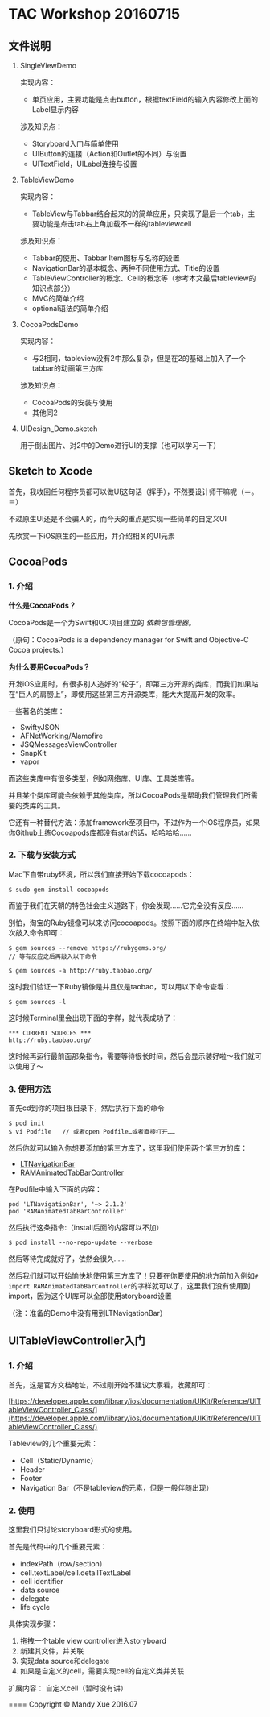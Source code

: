 # TAC Workshop 20160715

## 文件说明

1. SingleViewDemo

	实现内容：
	
	* 单页应用，主要功能是点击button，根据textField的输入内容修改上面的Label显示内容
	
	涉及知识点：
	
	* Storyboard入门与简单使用
	* UIButton的连接（Action和Outlet的不同）与设置
	* UITextField，UILabel连接与设置

2. TableViewDemo

	实现内容：
	
	* TableView与Tabbar结合起来的的简单应用，只实现了最后一个tab，主要功能是点击tab右上角加载不一样的tableviewcell
	
	涉及知识点：
	
	* Tabbar的使用、Tabbar Item图标与名称的设置
	* NavigationBar的基本概念、两种不同使用方式、Title的设置
	* TableViewController的概念、Cell的概念等（参考本文最后tableview的知识点部分）
	* MVC的简单介绍
	* optional语法的简单介绍

3. CocoaPodsDemo
	
	实现内容：
	
	* 与2相同，tableview没有2中那么复杂，但是在2的基础上加入了一个tabbar的动画第三方库
	
	涉及知识点：
	
	* CocoaPods的安装与使用
	* 其他同2

4. UIDesign_Demo.sketch

	用于倒出图片、对2中的Demo进行UI的支撑（也可以学习一下）

## Sketch to Xcode

首先，我收回任何程序员都可以做UI这句话（挥手），不然要设计师干嘛呢（＝。＝）

不过原生UI还是不会骗人的，而今天的重点是实现一些简单的自定义UI

先欣赏一下iOS原生的一些应用，并介绍相关的UI元素

## CocoaPods

### 1. 介绍

**什么是CocoaPods？**

CocoaPods是一个为Swift和OC项目建立的 *依赖包管理器*。

（原句：CocoaPods is a dependency manager for Swift and Objective-C Cocoa projects.）

**为什么要用CocoaPods？**

开发iOS应用时，有很多别人造好的“轮子”，即第三方开源的类库，而我们如果站在“巨人的肩膀上”，即使用这些第三方开源类库，能大大提高开发的效率。

一些著名的类库：

* SwiftyJSON
* AFNetWorking/Alamofire
* JSQMessagesViewController
* SnapKit
* vapor

而这些类库中有很多类型，例如网络库、UI库、工具类库等。

并且某个类库可能会依赖于其他类库，所以CocoaPods是帮助我们管理我们所需要的类库的工具。

它还有一种替代方法：添加framework至项目中，不过作为一个iOS程序员，如果你Github上练Cocoapods库都没有star的话，哈哈哈哈……

### 2. 下载与安装方式

Mac下自带ruby环境，所以我们直接开始下载cocoapods：

```
$ sudo gem install cocoapods
```

而鉴于我们在天朝的特色社会主义道路下，你会发现……它完全没有反应……

别怕，淘宝的Ruby镜像可以来访问cocoapods。按照下面的顺序在终端中敲入依次敲入命令即可：

```
$ gem sources --remove https://rubygems.org/
// 等有反应之后再敲入以下命令

$ gem sources -a http://ruby.taobao.org/
```

这时我们验证一下Ruby镜像是并且仅是taobao，可以用以下命令查看：

```
$ gem sources -l
```

这时候Terminal里会出现下面的字样，就代表成功了：

```
*** CURRENT SOURCES ***
http://ruby.taobao.org/
```

这时候再运行最前面那条指令，需要等待很长时间，然后会显示装好啦～我们就可以使用了～

### 3. 使用方法

首先cd到你的项目根目录下，然后执行下面的命令

```
$ pod init 
$ vi Podfile   // 或者open Podfile…或者直接打开……
```

然后你就可以输入你想要添加的第三方库了，这里我们使用两个第三方的库：

* [LTNavigationBar](https://github.com/ltebean/LTNavigationBar)
* [RAMAnimatedTabBarController](https://github.com/Ramotion/animated-tab-bar)

在Podfile中输入下面的内容：

```
pod 'LTNavigationBar', '~> 2.1.2'
pod 'RAMAnimatedTabBarController'
```

然后执行这条指令:（install后面的内容可以不加）

```
$ pod install --no-repo-update --verbose
```

然后等待完成就好了，依然会很久……

然后我们就可以开始愉快地使用第三方库了！只要在你要使用的地方前加入例如```# import RAMAnimatedTabBarController```的字样就可以了，这里我们没有使用到import，因为这个UI库可以全部使用storyboard设置

（注：准备的Demo中没有用到LTNavigationBar）

## UITableViewController入门

### 1. 介绍

首先，这是官方文档地址，不过刚开始不建议大家看，收藏即可：

[https://developer.apple.com/library/ios/documentation/UIKit/Reference/UITableViewController_Class/](https://developer.apple.com/library/ios/documentation/UIKit/Reference/UITableViewController_Class/)

Tableview的几个重要元素：

* Cell（Static/Dynamic）
* Header
* Footer
* Navigation Bar（不是tableview的元素，但是一般伴随出现）

### 2. 使用

这里我们只讨论storyboard形式的使用。

首先是代码中的几个重要元素：

* indexPath（row/section）
* cell.textLabel/cell.detailTextLabel
* cell identifier
* data source
* delegate
* life cycle

具体实现步骤：

1. 拖拽一个table view controller进入storyboard
2. 新建其文件，并关联
3. 实现data source和delegate
4. 如果是自定义的cell，需要实现cell的自定义类并关联

扩展内容：
自定义cell（暂时没有讲）

====
Copyright &copy; Mandy Xue 2016.07